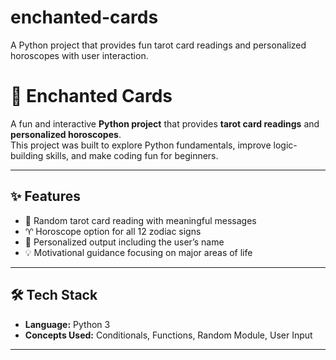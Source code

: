 # enchanted-cards
A Python project that provides fun tarot card readings and personalized horoscopes with user interaction.
# 🔮 Enchanted Cards

A fun and interactive **Python project** that provides **tarot card readings** and **personalized horoscopes**.  
This project was built to explore Python fundamentals, improve logic-building skills, and make coding fun for beginners.  

---

## ✨ Features
- 🎴 Random tarot card reading with meaningful messages  
- ♈ Horoscope option for all 12 zodiac signs  
- 📝 Personalized output including the user’s name  
- 💡 Motivational guidance focusing on major areas of life  

---

## 🛠️ Tech Stack
- **Language:** Python 3  
- **Concepts Used:** Conditionals, Functions, Random Module, User Input  

---
